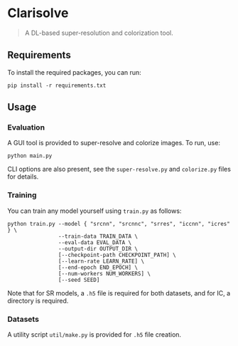 # Clarisolve

> A DL-based super-resolution and colorization tool.

## Requirements

To install the required packages, you can run:

```shell
pip install -r requirements.txt
```

## Usage

### Evaluation

A GUI tool is provided to super-resolve and colorize images. To run, use:

```shell
python main.py
```

CLI options are also present, see the `super-resolve.py` and `colorize.py` files for
details.

### Training

You can train any model yourself using `train.py` as follows:

```shell
python train.py --model { "srcnn", "srcnnc", "srres", "iccnn", "icres" } \
                --train-data TRAIN_DATA \
                --eval-data EVAL_DATA \
                --output-dir OUTPUT_DIR \
                [--checkpoint-path CHECKPOINT_PATH] \
                [--learn-rate LEARN_RATE] \
                [--end-epoch END_EPOCH] \
                [--num-workers NUM_WORKERS] \
                [--seed SEED]
```

Note that for SR models, a `.h5` file is required for both datasets, and for IC, a
directory is required.

### Datasets

A utility script `util/make.py` is provided for `.h5` file creation.
